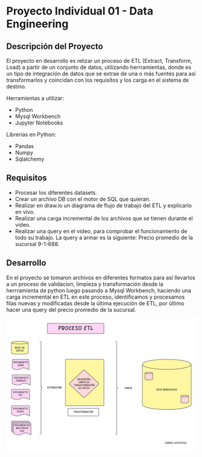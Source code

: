 # Proyecto Individual 01 - Data Engineering 


## Descripción del Proyecto

El proyecto en desarrollo es relizar un proceso de ETL (Extract, Transform, Load) a partir de un conjunto de datos, utilizando herrramientas, donde es un tipo de integración de datos que se extrae de una o más fuentes para así transformarlos y coincidan con los requisitos y los carga en el sistema de destino.

Herramientas a utilizar:
- Python
- Mysql Workbench
- Jupyter Notebooks

Librerias en Python:
- Pandas
- Numpy
- Sqlalchemy 

## Requisitos

- Procesar los diferentes datasets. 
- Crear un archivo DB con el motor de SQL que quieran. 
- Realizar en draw.io un diagrama de flujo de trabajo del ETL y explicarlo en vivo.
- Realizar una carga incremental de los archivos que se tienen durante el video.
- Realizar una query en el video, para comprobar el funcionamiento de todo su trabajo. La query a armar es la siguiente: Precio promedio de la sucursal 9-1-688.

## Desarrollo

En el proyecto se tomaron archivos en diferentes formatos para así llevarlos a un proceso de validacion, limpieza y transformación desde la herrramienta de python luego pasando a Mysql Workbench, haciendo una carga incremental en ETL en este proceso, identificamos y procesamos filas nuevas y modificadas desde la última ejecución de ETL, por último hacer una query del precio promedio de la sucursal.

![image](https://github.com/Karenuzca/Proyecto_individual01/blob/main/Diagrama%20proceso%20etl%20Karen.jpeg)
